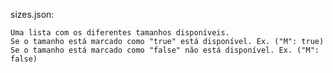 sizes.json: 

    Uma lista com os diferentes tamanhos disponíveis.
    Se o tamanho está marcado como "true" está disponível. Ex. ("M": true)
    Se o tamanho está marcado como "false" não está disponível. Ex. ("M": false)